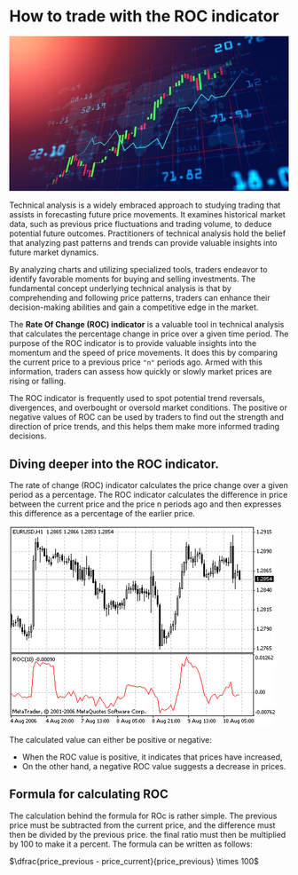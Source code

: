 # How to trade with the ROC indicator

![featured article image trading UI with a chart, candlesticks and an indicator](https://raw.githubusercontent.com/aniekandan/how_to_trade_with_roc_indicator/main/ROC%20featured%20image.jpg)

Technical analysis is a widely embraced approach to studying trading that assists in forecasting future price movements. It examines historical market data, such as previous price fluctuations and trading volume, to deduce potential future outcomes. Practitioners of technical analysis hold the belief that analyzing past patterns and trends can provide valuable insights into future market dynamics. 

By analyzing charts and utilizing specialized tools, traders endeavor to identify favorable moments for buying and selling investments. The fundamental concept underlying technical analysis is that by comprehending and following price patterns, traders can enhance their decision-making abilities and gain a competitive edge in the market.

The **Rate Of Change (ROC) indicator** is a valuable tool in technical analysis that calculates the percentage change in price over a given time period. The purpose of the ROC indicator is to provide valuable insights into the momentum and the speed of price movements. It does this by comparing the current price to a previous price `"n"` periods ago. Armed with this information, traders can assess how quickly or slowly market prices are rising or falling.

The ROC indicator is frequently used to spot potential trend reversals, divergences, and overbought or oversold market conditions. The positive or negative values of ROC can be used by traders to find out the strength and direction of price trends, and this helps them make more informed trading decisions.

## Diving deeper into the ROC indicator.

The rate of change (ROC) indicator calculates the price change over a given period as a percentage. The ROC indicator calculates the difference in price between the current price and the price n periods ago and then expresses this difference as a percentage of the earlier price.

![ROC indicator in MT5](https://github.com/aniekandan/how_to_trade_with_roc_indicator/blob/main/roc_1.gif?raw=true)

The calculated value can either be positive or negative:

- When the ROC value is positive, it indicates that prices have increased,
- On the other hand, a negative ROC value suggests a decrease in prices.

## Formula for calculating ROC

The calculation behind the formula for ROc is rather simple. The previous price must be subtracted from the current price, and the difference must then be divided by the previous price. the final ratio must then be multiplied by 100 to make it a percent. The formula can be written as follows:

$\dfrac{price_previous - price_current}{price_previous} \times 100$




